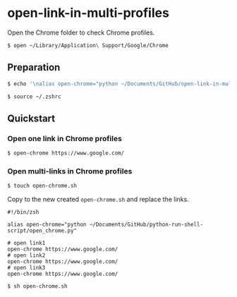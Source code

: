 # open-link-in-multi-profiles

Open the Chrome folder to check Chrome profiles.

```zsh
$ open ~/Library/Application\ Support/Google/Chrome
```

## Preparation

```zsh
$ echo '\nalias open-chrome="python ~/Documents/GitHub/open-link-in-multi-profiles/main.py"' >> ~/.zshrc
```

```zsh
$ source ~/.zshrc
```

## Quickstart

### Open one link in Chrome profiles

```zsh
$ open-chrome https://www.google.com/
```

### Open multi-links in Chrome profiles

```zsh
$ touch open-chrome.sh
```

Copy to the new created `open-chrome.sh` and replace the links.

```shell
#!/bin/zsh

alias open-chrome="python ~/Documents/GitHub/python-run-shell-script/open_chrome.py"

# open link1
open-chrome https://www.google.com/
# open link2
open-chrome https://www.google.com/
# open link3
open-chrome https://www.google.com/
```

```zsh
$ sh open-chrome.sh
```